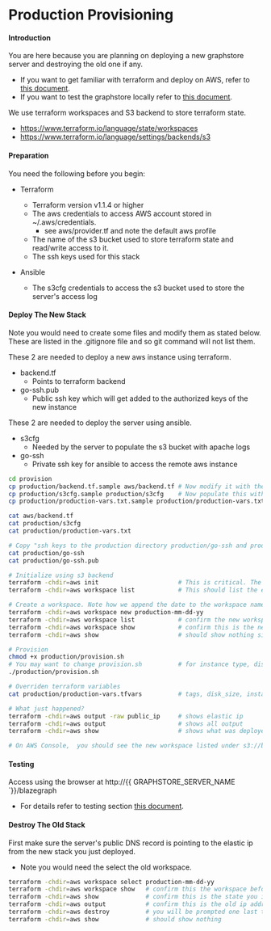 # Production Provisioning

#### Introduction

You are here because you are planning on deploying a new graphstore server and destroying the old one if any.

- If you want to get familiar with terraform and deploy on AWS, refer to [this document](../PROVISION_AWS_README.md).
- If you want to test the graphstore locally refer to [this document](../PROVISION_README.md).

We use terraform workspaces and S3 backend to store terraform state. 

- https://www.terraform.io/language/state/workspaces
- https://www.terraform.io/language/settings/backends/s3

#### Preparation

You need the following before you begin:

- Terraform
  - Terraform version v1.1.4 or higher
  - The aws credentials to access AWS account stored in ~/.aws/credentials.
    - see aws/provider.tf and note the default aws profile
  - The name of the s3 bucket used to store terraform state and read/write access to it.
  - The ssh keys used for this stack

- Ansible
  -  The s3cfg credentials to access the s3 bucket used to store the server's access log

#### Deploy The New Stack

Note you would need to create some files and modify them as stated below. These are listed in the .gitignore file 
and so git command will not list them.

These 2 are needed to deploy a new aws instance using terraform.
- backend.tf     
  - Points to terraform backend
- go-ssh.pub   
  - Public ssh key which will get added to the authorized keys of the new instance

These 2 are needed to deploy the server using ansible.
- s3cfg          
  - Needed by the server to populate the s3 bucket with apache logs
- go-ssh       
  - Private ssh key for ansible to access the remote aws instance

```sh
cd provision
cp production/backend.tf.sample aws/backend.tf # Now modify it with the name of the s3 bucket and the aws profile if it is not default
cp production/s3cfg.sample production/s3cfg    # Now populate this with the correct access/secret keys
cp production/production-vars.txt.sample production/production-vars.txt # Modify as needed. Used to override ansible variables from vars.yaml. 

cat aws/backend.tf
cat production/s3cfg
cat production/production-vars.txt

# Copy "ssh keys to the production directory production/go-ssh and production/go-ssh.pub"
cat production/go-ssh
cat production/go-ssh.pub

# Initialize using s3 backend
terraform -chdir=aws init                      # This is critical. The s3 backend must be configured correctly
terraform -chdir=aws workspace list            # This should list the existing workspaces.

# Create a workspace. Note how we append the date to the workspace name 
terraform -chdir=aws workspace new production-mm-dd-yy
terraform -chdir=aws workspace list            # confirm the new workspace is listed and is highlighted 
terraform -chdir=aws workspace show            # confirm this is the new workspace
terraform -chdir=aws show                      # should show nothing since nothing has been deployed in this new workspace

# Provision
chmod +x production/provision.sh
# You may want to change provision.sh          # for instance type, disk_size 
./production/provision.sh

# Overriden terraform variables 
cat production/production-vars.tfvars          # tags, disk_size, instance type

# What just happened?
terraform -chdir=aws output -raw public_ip     # shows elastic ip
terraform -chdir=aws output                    # shows all output 
terraform -chdir=aws show                      # shows what was deployed vpc, instance, ....

# On AWS Console,  you should see the new workspace listed under s3://bucket_name/env:/
```

#### Testing

Access using the browser at http://{{ GRAPHSTORE_SERVER_NAME `}}/blazegraph

- For details refer to testing section [this document](../PROVISION_AWS_README.md).

#### Destroy The Old Stack 

First make sure the server's public DNS record is pointing to the elastic ip from the new stack you just deployed.

- Note you would need the select the old workspace. 

```sh
terraform -chdir=aws workspace select production-mm-dd-yy
terraform -chdir=aws workspace show   # confirm this the workspace before calling destroy.
terraform -chdir=aws show             # confirm this is the state you intend to destroy.
terraform -chdir=aws output           # confirm this is the old ip address
terraform -chdir=aws destroy          # you will be prompted one last time before destroying, enter yes
terraform -chdir=aws show             # should show nothing
```
